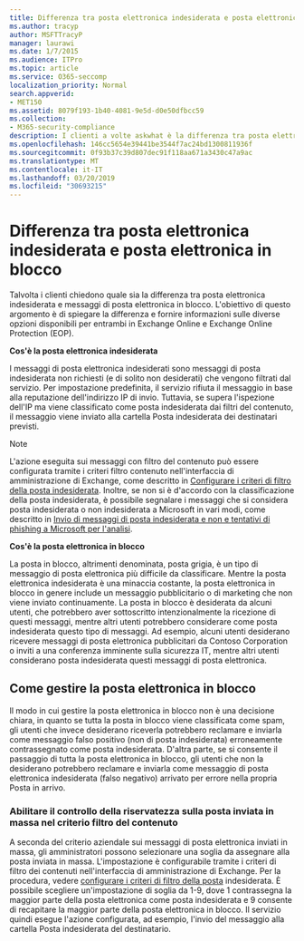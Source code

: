 ```yaml
---
title: Differenza tra posta elettronica indesiderata e posta elettronica in blocco
ms.author: tracyp
author: MSFTTracyP
manager: laurawi
ms.date: 1/7/2015
ms.audience: ITPro
ms.topic: article
ms.service: O365-seccomp
localization_priority: Normal
search.appverid:
- MET150
ms.assetid: 8079f193-1b40-4081-9e5d-d0e50dfbcc59
ms.collection:
- M365-security-compliance
description: I clienti a volte askwhat è la differenza tra posta elettronica indesiderata e messaggi di posta elettronica in blocco? Lo scopo di questo argomento è spiegare la differenza e fornire informazioni sulle diverse opzioni disponibili per entrambi in Exchange Online e Exchange Online Protection (EOP).
ms.openlocfilehash: 146cc5654e39441be3544f7ac24bd1300811936f
ms.sourcegitcommit: 0f93b37c39d807dec91f118aa671a3430c47a9ac
ms.translationtype: MT
ms.contentlocale: it-IT
ms.lasthandoff: 03/20/2019
ms.locfileid: "30693215"
---
```

# <a name="whats-the-difference-between-junk-email-and-bulk-email"></a>Differenza tra posta elettronica indesiderata e posta elettronica in blocco

Talvolta i clienti chiedono quale sia la differenza tra posta elettronica indesiderata e messaggi di posta elettronica in blocco. L'obiettivo di questo argomento è di spiegare la differenza e fornire informazioni sulle diverse opzioni disponibili per entrambi in Exchange Online e Exchange Online Protection (EOP).
  
 **Cos'è la posta elettronica indesiderata**
  
I messaggi di posta elettronica indesiderati sono messaggi di posta indesiderata non richiesti (e di solito non desiderati) che vengono filtrati dal servizio. Per impostazione predefinita, il servizio rifiuta il messaggio in base alla reputazione dell'indirizzo IP di invio. Tuttavia, se supera l'ispezione dell'IP ma viene classificato come posta indesiderata dai filtri del contenuto, il messaggio viene inviato alla cartella Posta indesiderata dei destinatari previsti. 
  
> [!NOTE]
> L'azione eseguita sui messaggi con filtro del contenuto può essere configurata tramite i criteri filtro contenuto nell'interfaccia di amministrazione di Exchange, come descritto in [Configurare i criteri di filtro della posta indesiderata](configure-your-spam-filter-policies.md). Inoltre, se non si è d'accordo con la classificazione della posta indesiderata, è possibile segnalare i messaggi che si considera posta indesiderata o non indesiderata a Microsoft in vari modi, come descritto in [Invio di messaggi di posta indesiderata e non e tentativi di phishing a Microsoft per l'analisi](submit-spam-non-spam-and-phishing-scam-messages-to-microsoft-for-analysis.md). 
  
 **Cos'è la posta elettronica in blocco**
  
La posta in blocco, altrimenti denominata, posta grigia, è un tipo di messaggio di posta elettronica più difficile da classificare. Mentre la posta elettronica indesiderata è una minaccia costante, la posta elettronica in blocco in genere include un messaggio pubblicitario o di marketing che non viene inviato continuamente. La posta in blocco è desiderata da alcuni utenti, che potrebbero aver sottoscritto intenzionalmente la ricezione di questi messaggi, mentre altri utenti potrebbero considerare come posta indesiderata questo tipo di messaggi. Ad esempio, alcuni utenti desiderano ricevere messaggi di posta elettronica pubblicitari da Contoso Corporation o inviti a una conferenza imminente sulla sicurezza IT, mentre altri utenti considerano posta indesiderata questi messaggi di posta elettronica.
  
## <a name="how-to-manage-bulk-email"></a>Come gestire la posta elettronica in blocco

Il modo in cui gestire la posta elettronica in blocco non è una decisione chiara, in quanto se tutta la posta in blocco viene classificata come spam, gli utenti che invece desiderano riceverla potrebbero reclamare e inviarla come messaggio falso positivo (non di posta indesiderata) erroneamente contrassegnato come posta indesiderata. D'altra parte, se si consente il passaggio di tutta la posta elettronica in blocco, gli utenti che non la desiderano potrebbero reclamare e inviarla come messaggio di posta elettronica indesiderata (falso negativo) arrivato per errore nella propria Posta in arrivo.
  
### <a name="enable-bulk-mail-sensitivity-control-in-the-content-filter-policy"></a>Abilitare il controllo della riservatezza sulla posta inviata in massa nel criterio filtro del contenuto

A seconda del criterio aziendale sui messaggi di posta elettronica inviati in massa, gli amministratori possono selezionare una soglia da assegnare alla posta inviata in massa. L'impostazione è configurabile tramite i criteri di filtro dei contenuti nell'interfaccia di amministrazione di Exchange. Per la procedura, vedere [configurare i criteri di filtro della posta](configure-your-spam-filter-policies.md) indesiderata. È possibile scegliere un'impostazione di soglia da 1-9, dove 1 contrassegna la maggior parte della posta elettronica come posta indesiderata e 9 consente di recapitare la maggior parte della posta elettronica in blocco. Il servizio quindi esegue l'azione configurata, ad esempio, l'invio del messaggio alla cartella Posta indesiderata del destinatario. 
  


